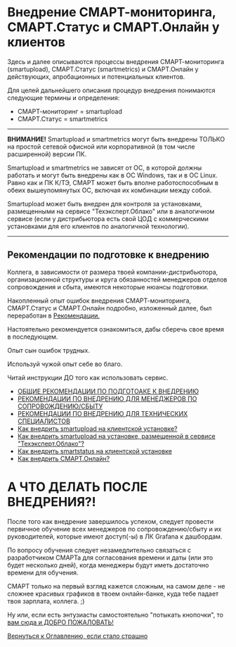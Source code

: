 # Внедрение СМАРТ-мониторинга, СМАРТ.Статус и СМАРТ.Онлайн у клиентов

Здесь и далее описываются процессы внедрения СМАРТ-мониторинга (smartupload), СМАРТ.Статус (smartmetrics) и СМАРТ.Онлайн 
у действующих, апробационных и потенциальных клиентов.

Для целей дальнейшего описания процедур внедрения понимаются следующие термины и определения:
- СМАРТ-мониторинг = smartupload
- СМАРТ.Статус = smartmetrics

---

**ВНИМАНИЕ!** Smartupload и smartmetrics могут быть внедрены ТОЛЬКО на простой сетевой офисной или корпоративной (в том 
числе расширенной) версии ПК.

Smartupload и smartmetrics не зависят от ОС, в которой должны работать и могут быть внедрены как в ОС Windows, так и в 
ОС Linux.
Равно как и ПК К/ТЭ, СМАРТ может быть вполне работоспособным в обеих вышеупомянутых ОС, включая их комбинации между собой.

Smartupload может быть внедрен для контроля за установками, размещенными на сервисе "Техэксперт.Облако" или в аналогичном
сервисе (если у дистрибьютора есть свой ЦОД с коммерческими установками для его клиентов по аналогичной технологии).

---

## Рекомендации по подготовке к внедрению

Коллега, в зависимости от размера твоей компании-дистрибьютора, организационной структуры и круга обязанностей менеджеров 
отделов сопровождения и сбыта, имеются некоторые нюансы подготовки.

Накопленный опыт ошибок внедрения СМАРТ-мониторинга, СМАРТ.Статус и СМАРТ.Онлайн подробно, изложенный далее, был переработан 
в [Рекомендации.](057-smart-implementation-experience-manager.md)

Настоятельно рекомендуется ознакомиться, дабы сберечь свое время в последующем.

Опыт сын ошибок трудных.

Используй чужой опыт себе во благо.

Читай инструкции ДО того как использовать сервис.

- [ОБЩИЕ РЕКОМЕНДАЦИИ ПО ПОДГОТОАКЕ К ВНЕДРЕНИЮ](059-smart-implenetation-experience-common.md)
- [РЕКОМЕНДАЦИИ ПО ВНЕДРЕНИЮ ДЛЯ МЕНЕДЖЕРОВ ПО СОПРОВОЖДЕНИЮ/СБЫТУ](057-smart-implementation-experience-manager.md)
- [РЕКОМЕНДАЦИИ ПО ВНЕДРЕНИЮ ДЛЯ ТЕХНИЧЕСКИХ СПЕЦИАЛИСТОВ](058-smart-implementation-experience-tech.md)
- [Как внедрить smartupload на клиентской установке?](051-smartupload-implementation-windows.md)
- [Как внедрить smartupload на установке, размещенной в сервисе "Техэксперт.Облако"?](056-smartupload-implementation-TEcloud.md)
- [Как внедрить smartstatus на клиентской установке](053-smartstatus-implementation-windows.md)
- [Как внедрить СМАРТ.Онлайн?](054-smartonline-implementation.md)

# А ЧТО ДЕЛАТЬ ПОСЛЕ ВНЕДРЕНИЯ?!

После того как внедрение завершилось успехом, следует провести первичное обучение всех менеджеров по сопровождению/сбыту 
и их руководителей, которые имеют доступ(-ы) в ЛК Grafana к дашбордам.

По вопросу обучения следует незамедлительно связаться с разработчиком СМАРТа для согласования времени и даты 
(или это будет несколько дней), когда менеджеры будут иметь достаточно времени для обучения.

СМАРТ только на первый взгляд кажется сложным, на самом деле - не сложнее красивых графиков в твоем онлайн-банке, куда тебе
падает твоя зарплата, коллега. ;)

Ну или, если есть энтузиасты самостоятельно "потыкать кнопочки", то [вам сюда и ДОБРО ПОЖАЛОВАТЬ!](060-dashboards.md)

[Вернуться к Оглавлению, если стало страшно](index.md)






